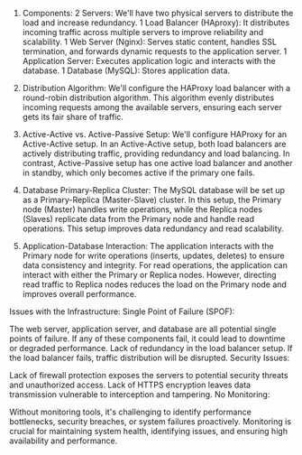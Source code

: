 1. Components:
2 Servers: We'll have two physical servers to distribute the load and increase redundancy.
1 Load Balancer (HAproxy): It distributes incoming traffic across multiple servers to improve reliability and scalability.
1 Web Server (Nginx): Serves static content, handles SSL termination, and forwards dynamic requests to the application server.
1 Application Server: Executes application logic and interacts with the database.
1 Database (MySQL): Stores application data.


2. Distribution Algorithm:
We'll configure the HAProxy load balancer with a round-robin distribution algorithm. This algorithm evenly distributes incoming requests among the available servers, ensuring each server gets its fair share of traffic.

3. Active-Active vs. Active-Passive Setup:
We'll configure HAProxy for an Active-Active setup. In an Active-Active setup, both load balancers are actively distributing traffic, providing redundancy and load balancing. In contrast, Active-Passive setup has one active load balancer and another in standby, which only becomes active if the primary one fails.

4. Database Primary-Replica Cluster:
The MySQL database will be set up as a Primary-Replica (Master-Slave) cluster. In this setup, the Primary node (Master) handles write operations, while the Replica nodes (Slaves) replicate data from the Primary node and handle read operations. This setup improves data redundancy and read scalability.

5. Application-Database Interaction:
The application interacts with the Primary node for write operations (inserts, updates, deletes) to ensure data consistency and integrity.
For read operations, the application can interact with either the Primary or Replica nodes. However, directing read traffic to Replica nodes reduces the load on the Primary node and improves overall performance.


Issues with the Infrastructure:
Single Point of Failure (SPOF):

The web server, application server, and database are all potential single points of failure. If any of these components fail, it could lead to downtime or degraded performance.
Lack of redundancy in the load balancer setup. If the load balancer fails, traffic distribution will be disrupted.
Security Issues:

Lack of firewall protection exposes the servers to potential security threats and unauthorized access.
Lack of HTTPS encryption leaves data transmission vulnerable to interception and tampering.
No Monitoring:

Without monitoring tools, it's challenging to identify performance bottlenecks, security breaches, or system failures proactively.
Monitoring is crucial for maintaining system health, identifying issues, and ensuring high availability and performance.
